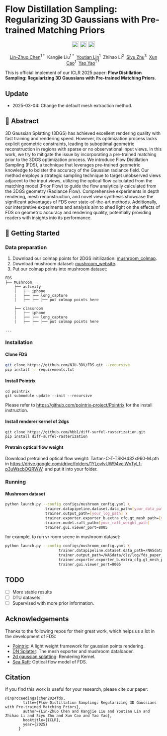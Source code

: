 # Flow Distillation Sampling: Regularizing 3D Gaussians with Pre-trained Matching Priors
<div align="center">
  <a href=https://nju-3dv.github.io/projects/fds/ target="_blank"><img src=https://img.shields.io/badge/Project%20Page-333399.svg?logo=googlehome height=22px></a>
  <a href=https://nju-3dv.github.io/projects/fds/fds.pdf target="_blank"><img src=https://img.shields.io/badge/Paper-b5212f.svg?logo=paperswithcode height=22px></a>
  <a href=https://arxiv.org/abs/2502.07615 target="_blank"><img src=https://img.shields.io/badge/Arxiv-b5212f.svg?logo=arxiv height=22px></a>
</div>



<p align="center">
<span class="author-block">
                <a href="https://linzhuo.xyz">Lin-Zhuo Chen</a><sup>1 *</sup>&nbsp
              </span>
              <span class="author-block">
                Kangjie Liu</a><sup>1 *</sup>&nbsp</span>
              <span class="author-block">
                <a href="https://linyou.github.io/">Youtian
                  Lin</a><sup>1</sup>&nbsp
              </span>
              <span class="author-block">
                Zhihao Li<sup>2</sup>&nbsp</span>
              <span class="author-block">
                <a href="https://siyuzhu-fudan.github.io/">
                  Siyu Zhu</a><sup>3</sup>&nbsp
              </span>
              <span class="author-block">
                <a href="https://cite.nju.edu.cn/People/Faculty/20190621/i5054.html">
                  Xun Cao</a><sup>1</sup>&nbsp
              </span>
              <span class="author-block">
                <a href="https://yoyo000.github.io/">
                  Yao Yao</a><sup>1 †</sup>&nbsp
              </span>
</p>

This is official implement of our ICLR 2025 paper: **Flow Distillation Sampling: Regularizing 3D Gaussians with Pre-trained Matching Priors**.

## Update
- 2025-03-04: Change the default mesh extraction method.

## 📝 Abstract

3D Gaussian Splatting (3DGS) has achieved excellent rendering quality with fast training and rendering speed. However, its optimization process lacks explicit geometric constraints, leading to suboptimal geometric reconstruction in regions with sparse or no observational input views. In this work, we try to mitigate the issue by incorporating a pre-trained matching prior to the 3DGS optimization process. We introduce Flow Distillation Sampling (FDS), a technique that leverages pre-trained geometric knowledge to bolster the accuracy of the Gaussian radiance field. Our method employs a strategic sampling technique to target unobserved views adjacent to the input views, utilizing the optical flow calculated from the matching model (Prior Flow) to guide the flow analytically calculated from the 3DGS geometry (Radiance Flow). Comprehensive experiments in depth rendering, mesh reconstruction, and novel view synthesis showcase the significant advantages of FDS over state-of-the-art methods. Additionally, our interpretive experiments and analysis aim to shed light on the effects of FDS on geometric accuracy and rendering quality, potentially providing readers with insights into its performance.

## 🚀 Getting Started

### Data preparation
1. Download our colmap points for 2DGS initilization: [mushroom_colmap](https://drive.google.com/drive/folders/1ExkHpQ4wkCDPMXvAn5uuiApvSUII1gVi?usp=drive_link).
2. Download mushroom dataset: [mushroom_website](https://github.com/TUTvision/MuSHRoom).
3. Put our colmap points into mushroom dataset:

```
FDS
├── Mushroom
    ├── activity
    |   ├── iphone
    |   ├── ├── long_capture
    |   ├── ├── ├── put colmap points here

    ├── classroom
    |   ├── iphone
    |   ├── ├── long_capture
    |   ├── ├── ├── put colmap points here

...
```

### Installation

#### Clone FDS
```bash
git clone https://github.com/NJU-3DV/FDS.git --recursive
pip install -r requirements.txt
```

#### Install Pointrix
```
cd pointrix
git submodule update --init --recursive
```
Please refer to https://github.com/pointrix-project/Pointrix for the install instruction.

#### Install renderer kernel of 2dgs
```
git clone https://github.com/hbb1/diff-surfel-rasterization.git
pip install diff-surfel-rasterization
```

#### Pretrain optical flow weight

Download pretrained optical flow weight: Tartan-C-T-TSKH432x960-M.pth in https://drive.google.com/drive/folders/1YLovlvUW94vciWvTyLf-p3uWscbOQRWW,
and put it into your folder.

### Running

#### Mushroom dataset

```bash
python launch.py --config configs/mushroom_config.yaml \
                  trainer.datapipeline.dataset.data_path=[your_data_path] \
                  trainer.output_path=[your_log_path] \
                  trainer.exporter.exporter_b.extra_cfg.gt_mesh_path=[your_mesh_path]  \
                  trainer.model.raft_path=[your_raft_weight_path]
                  trainer.gui.viewer_port=8005
```

for example, to run vr room scene in mushroom dataset:

```bash
python launch.py --config configs/mushroom_config.yaml \
                        trainer.datapipeline.dataset.data_path=/NASdata/clz/data/mushroom/vr_room/iphone \
                        trainer.output_path=/NASdata/clz/log/fds_paper_final_v2/2dgs/fds_test/vr_room \
                        trainer.exporter.exporter_b.extra_cfg.gt_mesh_path=/NASdata/clz/data/mushroom/vr_room \
                        trainer.gui.viewer_port=8005
```

## TODO
- [ ] More stable results
- [ ] DTU datasets.
- [ ] Supervised with more prior information.

## Acknowledgements

Thanks to the following repos for their great work, which helps us a lot in the development of FDS:

- [Pointrix](https://github.com/Pointrix-Project/Pointrix): A light weight framework for gaussian points rendering.
- [DN Splatter](https://github.com/maturk/dn-splatter): The mesh exporter and mushroom dataloader.
- [2d gaussian splatting](https://github.com/hbb1/2d-gaussian-splatting): Rendering Kernel.
- [Sea Raft](https://github.com/princeton-vl/SEA-RAFT): Optical flow model of FDS.


## Citation

If you find this work is useful for your research, please cite our paper:
```
@inproceedings{chen2024fds, 
        title={Flow Distillation Sampling: Regularizing 3D Gaussians with Pre-trained Matching Priors}, 
        author={Lin-Zhuo Chen and Kangjie Liu and Youtian Lin and Zhihao Li and Siyu Zhu and Xun Cao and Yao Yao}, 
        booktitle={ICLR}, 
        year={2025}
      }
```
